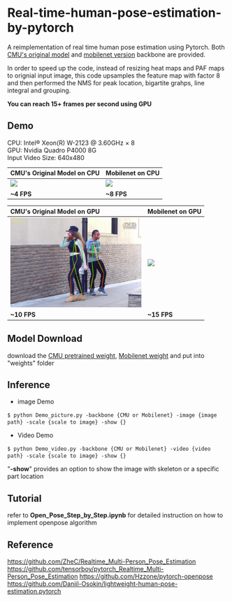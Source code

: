 # Real-time-human-pose-estimation-by-pytorch

A reimplementation of real time human pose estimation using Pytorch. Both [CMU's original model](https://arxiv.org/abs/1611.08050) and [mobilenet version](https://arxiv.org/pdf/1811.12004.pdf) backbone are provided. 

In order to speed up the code, instead of resizing heat maps and PAF maps to orignial input image, this code upsamples the feature map with factor 8 and then performed the NMS for peak location, bigartite grahps, line integral and grouping. 

**You can reach 15+ frames per second using GPU**

## Demo

CPU: Intel® Xeon(R) W-2123 @ 3.60GHz × 8 </br>
GPU: Nvidia Quadro P4000 8G </br>
Input Video Size: 640x480

| CMU's Original Model on CPU | Mobilenet on CPU |
|:---------|:--------------------|
|<img src="images/CPU_CMU.gif"  width="300">|<img src="images/CPU_Mobilenet.gif"  width="300" >|
| **~4 FPS** | **~8 FPS** |

| CMU's Original Model on GPU | Mobilenet on GPU |
|:---------|:--------------------|
|<img src="images/GPU_CMU.gif"  width="300">|<img src="images/GPU_Mobilenet.gif"  width="300" >|
| **~10 FPS** | **~15 FPS** |

## Model Download 

download the [CMU pretrained weight](https://pan.baidu.com/s/1M74ZtnsERToqx4MvT6czAA), [Mobilenet weight](https://pan.baidu.com/s/1bezyGZYYejGsUHZigbU9ag) and put into "weights" folder

## Inference 

* image Demo
```
$ python Demo_picture.py -backbone {CMU or Mobilenet} -image {image path} -scale {scale to image} -show {}
```
* Video Demo
```
$ python Demo_video.py -backbone {CMU or Mobilenet} -video {video path} -scale {scale to image} -show {}
```
"**-show**" provides an option to show the image with skeleton or a specific part location 

## Tutorial
refer to **Open_Pose_Step_by_Step.ipynb** for detailed instruction on how to implement openpose algorithm 

## Reference 
https://github.com/ZheC/Realtime_Multi-Person_Pose_Estimation
https://github.com/tensorboy/pytorch_Realtime_Multi-Person_Pose_Estimation
https://github.com/Hzzone/pytorch-openpose
https://github.com/Daniil-Osokin/lightweight-human-pose-estimation.pytorch

